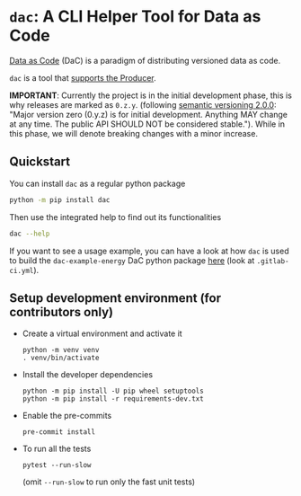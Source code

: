 # `dac`: A CLI Helper Tool for Data as Code

[Data as Code](https://data-as-code.github.io/docs/) (DaC) is a paradigm of distributing versioned data as code.

`dac` is a tool that [supports the Producer](https://data-as-code.github.io/docs/#3-use-the-dac-cli-tool).

**IMPORTANT**: Currently the project is in the initial development phase, this is why releases are marked as `0.z.y`.
(following [semantic versioning 2.0.0](https://semver.org/): "Major version zero (0.y.z) is for initial development.
Anything MAY change at any time. The public API SHOULD NOT be considered stable."). While in this phase, we will denote
breaking changes with a minor increase.

## Quickstart

You can install `dac` as a regular python package

```sh
python -m pip install dac
```

Then use the integrated help to find out its functionalities

```sh
dac --help
```

If you want to see a usage example, you can have a look at how `dac` is used to build the `dac-example-energy` DaC
python package [here](https://gitlab.com/data-as-code/energy-dac-example) (look at `.gitlab-ci.yml`).

## Setup development environment (for contributors only)

- Create a virtual environment and activate it

  ```shell
  python -m venv venv
  . venv/bin/activate
  ```

- Install the developer dependencies

  ```shell
  python -m pip install -U pip wheel setuptools
  python -m pip install -r requirements-dev.txt
  ```

- Enable the pre-commits

  ```shell
  pre-commit install
  ```

- To run all the tests

  ```shell
  pytest --run-slow
  ```

  (omit `--run-slow` to run only the fast unit tests)
